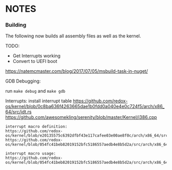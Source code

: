 # NOTES 

### Building

The following now builds all assembly files as well as the kernel.

TODO:
  * Get Interrupts working
  * Convert to UEFI boot


https://natemcmaster.com/blog/2017/07/05/msbuild-task-in-nuget/


GDB Debugging:

run `make debug` and `make gdb`

Interrupts:
	install interrupt table
	https://github.com/redox-os/kernel/blob/0c8ba636f4263665dae1b0fdd0a040e4e0c724f5/arch/x86_64/src/idt.rs
	https://github.com/awesomekling/serenity/blob/master/Kernel/i386.cpp

	interrupt macro definition:
	https://github.com/redox-os/kernel/blob/e20135575c6392dfbf43e117cafee03e00ae8f0c/arch/x86_64/src/lib.rs
	https://github.com/redox-os/kernel/blob/054fc41beb82019152bfc5186557aedb4e8b5d2a/src/arch/x86_64/macros.rs

	interrupt macro usage:
	https://github.com/redox-os/kernel/blob/054fc41beb82019152bfc5186557aedb4e8b5d2a/src/arch/x86_64/interrupt/exception.rs

